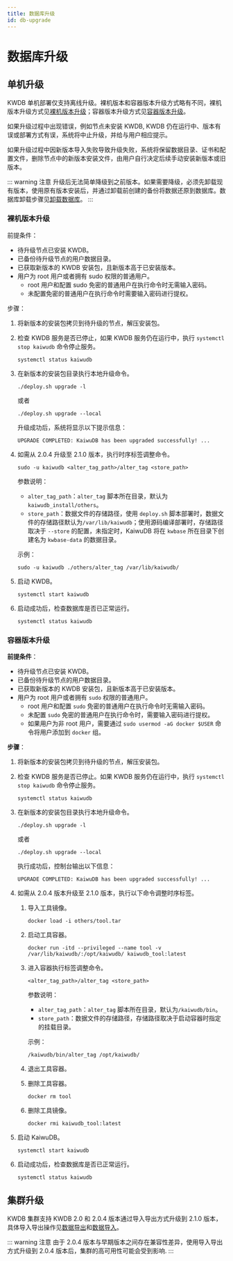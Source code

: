 ```yaml
---
title: 数据库升级
id: db-upgrade
---
```


# 数据库升级

## 单机升级

KWDB 单机部署仅支持离线升级。裸机版本和容器版本升级方式略有不同，裸机版本升级方式见[裸机版本升级](#裸机版本升级)；容器版本升级方式见[容器版本升级](#容器版本升级)。

如果升级过程中出现错误，例如节点未安装 KWDB, KWDB 仍在运行中、版本有误或部署方式有误，系统将中止升级，并给与用户相应提示。

如果升级过程中因新版本导入失败导致升级失败，系统将保留数据目录、证书和配置文件，删除节点中的新版本安装文件，由用户自行决定后续手动安装新版本或旧版本。

::: warning 注意
升级后无法简单降级到之前版本。如果需要降级，必须先卸载现有版本，使用原有版本安装后，并通过卸载前创建的备份将数据还原到数据库。数据库卸载步骤见[卸载数据库](../quickstart/uninstall-kaiwudb/uninstall-db.md)。
:::

### 裸机版本升级

前提条件：

- 待升级节点已安装 KWDB。
- 已备份待升级节点的用户数据目录。
- 已获取新版本的 KWDB 安装包，且新版本高于已安装版本。
- 用户为 root 用户或者拥有 sudo 权限的普通用户。
  - root 用户和配置 sudo 免密的普通用户在执行命令时无需输入密码。
  - 未配置免密的普通用户在执行命令时需要输入密码进行提权。

步骤：

1. 将新版本的安装包拷贝到待升级的节点，解压安装包。

2. 检查 KWDB 服务是否已停止，如果 KWDB 服务仍在运行中，执行 `systemctl stop kaiwudb` 命令停止服务。

   ```Shell
   systemctl status kaiwudb
   ```

3. 在新版本的安装包目录执行本地升级命令。

   ```Shell
   ./deploy.sh upgrade -l
   ```

   或者

   ```Shell
   ./deploy.sh upgrade --local
   ```

   升级成功后，系统将显示以下提示信息：

   ```Shell
   UPGRADE COMPLETED: KaiwuDB has been upgraded successfully! ...
   ```

4. 如需从 2.0.4 升级至 2.1.0 版本，执行时序标签调整命令。

   ```Shell
   sudo -u kaiwudb <alter_tag_path>/alter_tag <store_path>
   ```

   参数说明：

   - `alter_tag_path`：`alter_tag` 脚本所在目录，默认为 `kaiwudb_install/others`。
   - `store_path`：数据文件的存储路径，使用 `deploy.sh` 脚本部署时，数据文件的存储路径默认为`/var/lib/kaiwudb`；使用源码编译部署时，存储路径取决于 `--store` 的配置，未指定时，KaiwuDB 将在 `kwbase` 所在目录下创建名为 `kwbase-data` 的数据目录。

   示例：

   ```Shell
   sudo -u kaiwudb ./others/alter_tag /var/lib/kaiwudb/ 
   ```  

5. 启动 KWDB。

   ```Shell
   systemctl start kaiwudb
   ```

6. 启动成功后，检查数据库是否已正常运行。

   ```Shell
   systemctl status kaiwudb
   ```

### 容器版本升级

**前提条件**：

- 待升级节点已安装 KWDB。
- 已备份待升级节点的用户数据目录。
- 已获取新版本的 KWDB 安装包，且新版本高于已安装版本。
- 用户为 root 用户或者拥有 `sudo` 权限的普通用户。
  - root 用户和配置 `sudo` 免密的普通用户在执行命令时无需输入密码。
  - 未配置 `sudo` 免密的普通用户在执行命令时，需要输入密码进行提权。
  - 如果用户为非 root 用户，需要通过 `sudo usermod -aG docker $USER` 命令将用户添加到 `docker` 组。

**步骤**：

1. 将新版本的安装包拷贝到待升级的节点，解压安装包。

2. 检查 KWDB 服务是否已停止。如果 KWDB 服务仍在运行中，执行 `systemctl stop kaiwudb` 命令停止服务。

   ```Shell
   systemctl status kaiwudb
   ```

3. 在新版本的安装包目录执行本地升级命令。

   ```Shell
   ./deploy.sh upgrade -l
   ```

   或者

   ```Shell
   ./deploy.sh upgrade --local
   ```

   执行成功后，控制台输出以下信息：

   ```Shell
   UPGRADE COMPLETED: KaiwuDB has been upgraded successfully! ...
   ```

4. 如需从 2.0.4 版本升级至 2.1.0 版本，执行以下命令调整时序标签。

   1. 导入工具镜像。

      ```Docker
      docker load -i others/tool.tar
      ```

   2. 启动工具容器。

      ```Docker
      docker run -itd --privileged --name tool -v /var/lib/kaiwudb/:/opt/kaiwudb/ kaiwudb_tool:latest
      ```

   3. 进入容器执行标签调整命令。

      ```Shell
      <alter_tag_path>/alter_tag <store_path>
      ```

      参数说明：

      - `alter_tag_path`：`alter_tag` 脚本所在目录，默认为`/kaiwudb/bin`。
      - `store_path`：数据文件的存储路径，存储路径取决于启动容器时指定的挂载目录。

      示例：

      ```Shell
      /kaiwudb/bin/alter_tag /opt/kaiwudb/
      ```

   4. 退出工具容器。
   5. 删除工具容器。

      ```Shell
      docker rm tool
      ```

   6. 删除工具镜像。

      ```Shell
      docker rmi kaiwudb_tool:latest
      ```

5. 启动 KaiwuDB。

   ```Shell
   systemctl start kaiwudb
   ```

6. 启动成功后，检查数据库是否已正常运行。

   ```Shell
   systemctl status kaiwudb
   ```

## 集群升级

KWDB 集群支持 KWDB 2.0 和 2.0.4 版本通过导入导出方式升级到 2.1.0 版本，具体导入导出操作见[数据导出](../db-administration/import-export-data/export-data.md)和[数据导入](../db-administration/import-export-data/import-data.md)。

::: warning 注意
由于 2.0.4 版本与早期版本之间存在兼容性差异，使用导入导出方式升级到 2.0.4 版本后，集群的高可用性可能会受到影响.
:::